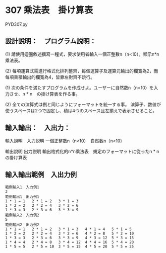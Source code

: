 # 307 乘法表　掛け算表
PYD307.py
## 設計說明：　プログラム説明：
(1) 請使用迴圈敘述撰寫一程式，要求使用者輸入一個正整數n（n<10），顯示n*n乘法表。

(2) 每項運算式需進行格式化排列整齊，每個運算子及運算元輸出的欄寬為2，而每項乘積輸出的欄寬為4，皆靠左對齊不跳行。

(1) 次の条件を満たすプログラムを作成せよ。ユーザーに自然数n（n<10）を入力させ、n * n　の掛け算表を作る事。

(2) 全ての演算式は例と同じようにフォーマットを統一する事。
演算子、数値が使うスペースは2つで固定し、積は4つのスペース且左揃えで表示させること。


## 輸入輸出：　入出力：
輸入說明　入力説明
一個正整數n（n<10）　自然数n（n<10）

輸出說明 出力説明
輸出格式化的n*n乘法表　規定のフォーマットに従ったn * nの掛け算表


## 輸入輸出範例　入出力例
```
範例輸入1　入力例1
3
範例輸出1　出力例1
1 * 1 = 1   2 * 1 = 2   3 * 1 = 3   
1 * 2 = 2   2 * 2 = 4   3 * 2 = 6   
1 * 3 = 3   2 * 3 = 6   3 * 3 = 9   
範例輸入2　入力例2
5
範例輸出2　出力例2
1 * 1 = 1   2 * 1 = 2   3 * 1 = 3   4 * 1 = 4   5 * 1 = 5   
1 * 2 = 2   2 * 2 = 4   3 * 2 = 6   4 * 2 = 8   5 * 2 = 10  
1 * 3 = 3   2 * 3 = 6   3 * 3 = 9   4 * 3 = 12  5 * 3 = 15  
1 * 4 = 4   2 * 4 = 8   3 * 4 = 12  4 * 4 = 16  5 * 4 = 20  
1 * 5 = 5   2 * 5 = 10  3 * 5 = 15  4 * 5 = 20  5 * 5 = 25  
```
